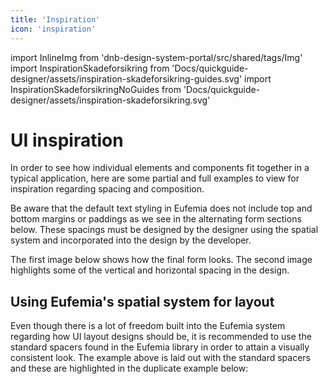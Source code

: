 ```yaml
---
title: 'Inspiration'
icon: 'inspiration'
---
```


import InlineImg from 'dnb-design-system-portal/src/shared/tags/Img'
import InspirationSkadeforsikring from 'Docs/quickguide-designer/assets/inspiration-skadeforsikring-guides.svg'
import InspirationSkadeforsikringNoGuides from 'Docs/quickguide-designer/assets/inspiration-skadeforsikring.svg'

# UI inspiration

In order to see how individual elements and components fit together in a typical application, here are some partial and full examples to view for inspiration regarding spacing and composition.

Be aware that the default text styling in Eufemia does not include top and bottom margins or paddings as we see in the alternating form sections below. These spacings must be designed by the designer using the spatial system and incorporated into the design by the developer.

The first image below shows how the final form looks. The second image highlights some of the vertical and horizontal spacing in the design.

<InlineImg src={InspirationSkadeforsikringNoGuides} caption="Form example with alternating sections" alt="Example of a form" />

## Using Eufemia's spatial system for layout

Even though there is a lot of freedom built into the Eufemia system regarding how UI layout designs should be, it is recommended to use the standard spacers found in the Eufemia library in order to attain a visually consistent look. The example above is laid out with the standard spacers and these are highlighted in the duplicate example below:

<InlineImg src={InspirationSkadeforsikring} caption="Form example with vertical spacing  and some horizontal highlighted" alt="Example of a form with spacing highlighted" />
